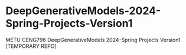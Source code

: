 # DeepGenerativeModels-2024-Spring-Projects-Version1
METU CENG796 DeepGenerativeModels 2024-Spring Projects Version1 [TEMPORARY REPO]
